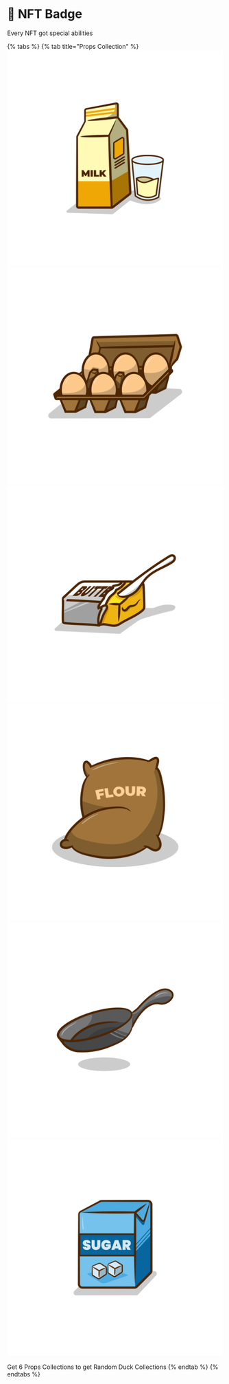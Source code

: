 # 🌅 NFT Badge

Every NFT got special abilities

{% tabs %}
{% tab title="Props Collection" %}
![Milk](../.gitbook/assets/MILK.svg) ![Egg](../.gitbook/assets/EGGS.svg) ![Butter](../.gitbook/assets/BUTTER.svg) ![Flour](../.gitbook/assets/FLOUR.svg) ![Pan](../.gitbook/assets/PAN.svg) ![Sugar](../.gitbook/assets/SUGAR.svg)

Get 6 Props Collections to get Random Duck Collections
{% endtab %}
{% endtabs %}
